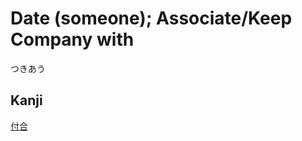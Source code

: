 # Date (someone); Associate/Keep Company with
つきあう

## Kanji
[付](../Kanji/kanji-dict/付.md)[合](../Kanji/kanji-dict/合.md)